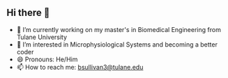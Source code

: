## Hi there 👋

 - 🔭 I’m currently working on my master's in Biomedical Engineering from Tulane University
 - 🌱 I’m interested in Microphysiological Systems and becoming a better coder  
 - 😄 Pronouns: He/Him
 - 📫 How to reach me: bsullivan3@tulane.edu
<!--
**bsullivan4/bsullivan4** is a ✨ _special_ ✨ repository because its `README.md` (this file) appears on your GitHub profile.

-->
